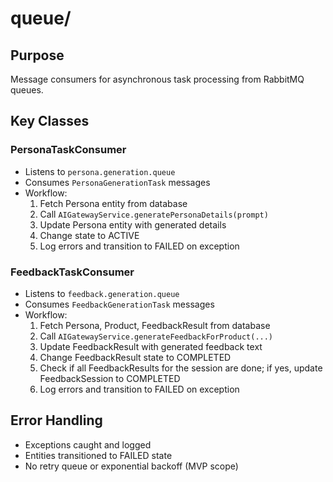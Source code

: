 # queue/

## Purpose
Message consumers for asynchronous task processing from RabbitMQ queues.

## Key Classes

### PersonaTaskConsumer
- Listens to `persona.generation.queue`
- Consumes `PersonaGenerationTask` messages
- Workflow:
  1. Fetch Persona entity from database
  2. Call `AIGatewayService.generatePersonaDetails(prompt)`
  3. Update Persona entity with generated details
  4. Change state to ACTIVE
  5. Log errors and transition to FAILED on exception

### FeedbackTaskConsumer
- Listens to `feedback.generation.queue`
- Consumes `FeedbackGenerationTask` messages
- Workflow:
  1. Fetch Persona, Product, FeedbackResult from database
  2. Call `AIGatewayService.generateFeedbackForProduct(...)`
  3. Update FeedbackResult with generated feedback text
  4. Change FeedbackResult state to COMPLETED
  5. Check if all FeedbackResults for the session are done; if yes, update FeedbackSession to COMPLETED
  6. Log errors and transition to FAILED on exception

## Error Handling
- Exceptions caught and logged
- Entities transitioned to FAILED state
- No retry queue or exponential backoff (MVP scope)
